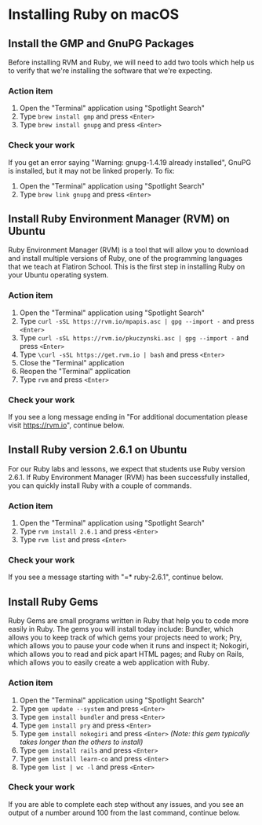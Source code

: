 # Installing Ruby on macOS

## Install the GMP and GnuPG Packages

Before installing RVM and Ruby, we will need to add two tools which help us to verify that we're installing the software that we're expecting.

### Action item

1. Open the "Terminal" application using "Spotlight Search"
2. Type `brew install gmp` and press `<Enter>`
3. Type `brew install gnupg` and press `<Enter>`


### Check your work

If you get an error saying "Warning: gnupg-1.4.19 already installed", GnuPG is installed, but it may not be linked properly. To fix:

1. Open the "Terminal" application using "Spotlight Search"
2. Type `brew link gnupg` and press `<Enter>`


## Install Ruby Environment Manager (RVM) on Ubuntu

Ruby Environment Manager (RVM) is a tool that will allow you to download and install multiple versions of Ruby, one of the programming languages that we teach at Flatiron School. This is the first step in installing Ruby on your Ubuntu operating system.

### Action item

1. Open the "Terminal" application using "Spotlight Search"
2. Type `curl -sSL https://rvm.io/mpapis.asc | gpg --import -` and press `<Enter>`
3. Type `curl -sSL https://rvm.io/pkuczynski.asc | gpg --import -` and press `<Enter>`
4. Type `\curl -sSL https://get.rvm.io | bash` and press `<Enter>`
5. Close the "Terminal" application
6. Reopen the "Terminal" application
7. Type `rvm` and press `<Enter>`

### Check your work

If you see a long message ending in "For additional documentation please visit https://rvm.io", continue below.

## Install Ruby version 2.6.1 on Ubuntu

For our Ruby labs and lessons, we expect that students use Ruby version 2.6.1. If Ruby Environment Manager (RVM) has been successfully installed, you can quickly install Ruby with a couple of commands.

### Action item

1. Open the "Terminal" application using "Spotlight Search"
2. Type `rvm install 2.6.1` and press `<Enter>`
3. Type `rvm list` and press `<Enter>`

### Check your work

If you see a message starting with "=\* ruby-2.6.1", continue below.

## Install Ruby Gems

Ruby Gems are small programs written in Ruby that help you to code more easily in Ruby. The gems you will install today include: Bundler, which allows you to keep track of which gems your projects need to work; Pry, which allows you to pause your code when it runs and inspect it; Nokogiri, which allows you to read and pick apart HTML pages; and Ruby on Rails, which allows you to easily create a web application with Ruby.

### Action item

1. Open the "Terminal" application using "Spotlight Search"
2. Type `gem update --system` and press `<Enter>`
3. Type `gem install bundler` and press `<Enter>`
4. Type `gem install pry` and press `<Enter>`
5. Type `gem install nokogiri` and press `<Enter>` _(Note: this gem typically takes longer than the others to install)_
6. Type `gem install rails` and press `<Enter>`
7. Type `gem install learn-co` and press `<Enter>`
8. Type `gem list | wc -l` and press `<Enter>`

### Check your work

If you are able to complete each step without any issues, and you see an output of a number around 100 from the last command, continue below.